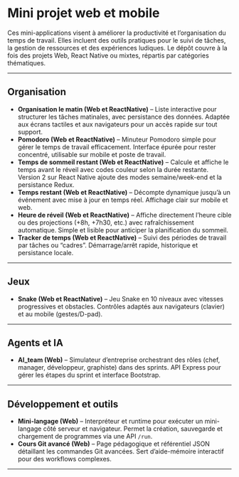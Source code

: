 # Mini projet web et mobile

Ces mini-applications visent à améliorer la productivité et l’organisation du temps de travail.
Elles incluent des outils pratiques pour le suivi de tâches, la gestion de ressources et des expériences ludiques.
Le dépôt couvre à la fois des projets Web, React Native ou mixtes, répartis par catégories thématiques.

---

## Organisation

- **Organisation le matin (Web et ReactNative)** – Liste interactive pour structurer les tâches matinales, avec persistance des données. Adaptée aux écrans tactiles et aux navigateurs pour un accès rapide sur tout support.
- **Pomodoro (Web et ReactNative)** – Minuteur Pomodoro simple pour gérer le temps de travail efficacement. Interface épurée pour rester concentré, utilisable sur mobile et poste de travail.
- **Temps de sommeil restant (Web et ReactNative)** – Calcule et affiche le temps avant le réveil avec codes couleur selon la durée restante. Version 2 sur React Native ajoute des modes semaine/week-end et la persistance Redux.
- **Temps restant (Web et ReactNative)** – Décompte dynamique jusqu’à un événement avec mise à jour en temps réel. Affichage clair sur mobile et web.
- **Heure de réveil (Web et ReactNative)** – Affiche directement l’heure cible ou des projections (+8h, +7h30, etc.) avec rafraîchissement automatique. Simple et lisible pour anticiper la planification du sommeil.
- **Tracker de temps (Web et ReactNative)** – Suivi des périodes de travail par tâches ou “cadres”. Démarrage/arrêt rapide, historique et persistance locale.

---

## Jeux

- **Snake (Web et ReactNative)** – Jeu Snake en 10 niveaux avec vitesses progressives et obstacles. Contrôles adaptés aux navigateurs (clavier) et au mobile (gestes/D-pad).

---

## Agents et IA

- **AI_team (Web)** – Simulateur d’entreprise orchestrant des rôles (chef, manager, développeur, graphiste) dans des sprints. API Express pour gérer les étapes du sprint et interface Bootstrap.

---

## Développement et outils

- **Mini-langage (Web)** – Interpréteur et runtime pour exécuter un mini-langage côté serveur et navigateur. Permet la création, sauvegarde et chargement de programmes via une API `/run`.
- **Cours Git avancé (Web)** – Page pédagogique et référentiel JSON détaillant les commandes Git avancées. Sert d’aide-mémoire interactif pour des workflows complexes.

---
